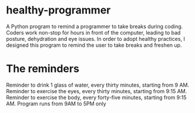 # healthy-programmer
A Python program to remind a programmer to take breaks during coding.
Coders work non-stop for hours in front of the computer, leading to bad posture, dehydration and eye issues.
In order to adopt healthy practices, I designed this program to remind the user to take breaks and freshen up.
# The reminders
Reminder to drink 1 glass of water, every thirty minutes, starting from 9 AM.
Reminder to exercise the eyes, every thirty minutes, starting from 9:15 AM.
Reminder to exercise the body, every forty-five minutes, starting from 9:15 AM.
Program runs from 9AM to 5PM only
